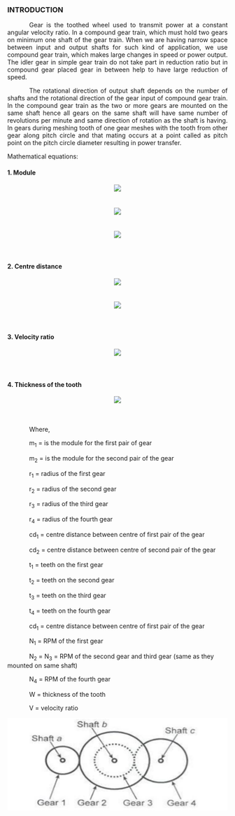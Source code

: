 ### INTRODUCTION<br>

<p style="text-indent:50px; text-align:justify;">Gear is the toothed wheel used to transmit power at a constant angular velocity ratio. In a compound gear train, which must hold two gears on minimum one shaft of the gear train. When we are having narrow space between input and output shafts for such kind of application, we use compound gear train, which makes large changes in speed or power output. The idler gear in simple gear train do not take part in reduction ratio but in compound gear placed gear in between help to have large reduction of speed.</p>

<p style="text-indent:50px; text-align:justify;">The rotational direction of output shaft depends on the number of shafts and the rotational direction of the gear input of compound gear train. In the compound gear train as the two or more gears are mounted on the same shaft hence all gears on the same shaft will have same number of revolutions per minute and same direction of rotation as the shaft is having. In gears during meshing tooth of one gear meshes with the tooth from other gear along pitch circle and that mating occurs at a point called as pitch point on the pitch circle diameter resulting in power transfer.</p>

<p>Mathematical equations: </p>

#### <b>1. Module</b>
<center> <img src="http://latex.codecogs.com/gif.latex?\small&space;\mathrm{ m = \frac{diameter}{teeth} }" /></center></br></br>

<center><img src="http://latex.codecogs.com/gif.latex?\small&space;\mathrm{ m_{1}= \frac{(2 \times r_{1})}{2} = \frac{(2 \times r_{2})}{2} }" /></center></br></br>

<center><img src="http://latex.codecogs.com/gif.latex?\small&space;\mathrm{ m_{2} = \frac{(2 \times r_{3})}{2} = \frac{(2 \times r_{4})}{2}  }" /></center></br></br>

#### <b>2. Centre distance</b>  
<center><img src="http://latex.codecogs.com/gif.latex?\small&space;\mathrm{ cd_{1} = r_{1} + r_{2} = \frac{m_{1}\times (t_{1}+t_{2})}{2} }" /></center></br></br>

<center><img src="http://latex.codecogs.com/gif.latex?\small&space;\mathrm{ cd_{2} = r_{3} + r_{4} = \frac{m_{2}\times (t_{3}+t_{4})}{2} }" /></center></br></br>

#### <b>3. Velocity ratio</b>
<center><img src="http://latex.codecogs.com/gif.latex?\small&space;\mathrm{ V = \frac{N_{1}}{N_{4}} = \left (\frac{t_{2}}{t_{1}}\right ) \times \left (\frac{t_{4}}{t_{3}}\right) }" /></center></br></br>

#### <b>4. Thickness of the tooth</b>
<center><img src="http://latex.codecogs.com/gif.latex?\small&space;\mathrm{ W = \frac{(\pi *m)}{2} }" /></center></br></br>

<p style="text-indent:50px;">Where,</p>

<p style="text-indent:50px;">m<sub>1</sub> = is the module for the first pair of gear</p>

<p style="text-indent:50px;">m<sub>2</sub> = is the module for the second pair of the gear</p>

<p style="text-indent:50px;">r<sub>1</sub> = radius of the first gear</p>

<p style="text-indent:50px;">r<sub>2</sub> = radius of the second gear</p>

<p style="text-indent:50px;">r<sub>3</sub> = radius of the third gear</p>

<p style="text-indent:50px;">r<sub>4</sub> = radius of the fourth gear</p>

<p style="text-indent:50px;">cd<sub>1</sub> = centre distance between centre of first pair of the gear</p>

<p style="text-indent:50px;">cd<sub>2</sub> = centre distance between centre of second pair of the gear</p>

<p style="text-indent:50px;">t<sub>1</sub> = teeth on the first gear</p>

<p style="text-indent:50px;">t<sub>2</sub> = teeth on the second gear</p>

<p style="text-indent:50px;">t<sub>3</sub> = teeth on the third gear</p>

<p style="text-indent:50px;">t<sub>4</sub> = teeth on the fourth gear</p>

<p style="text-indent:50px;">cd<sub>1</sub> = centre distance between centre of first pair of the gear</p>

<p style="text-indent:50px;">N<sub>1</sub> = RPM of the first gear</p>

<p style="text-indent:50px;">N<sub>2</sub> = N<sub>3</sub> = RPM of the second gear and third gear (same as they mounted on same shaft)</p>

<p style="text-indent:50px;">N<sub>4</sub> = RPM of the fourth gear</p>

<p style="text-indent:50px;">W = thickness of the tooth</p>

<p style="text-indent:50px;">V = velocity ratio</p>

<center><img src="images/cg.png" /></center>
